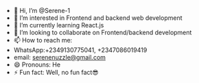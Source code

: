 - 👋 Hi, I’m @Serene-1
- 👀 I’m interested in Frontend and backend web development
- 🌱 I’m currently learning React.js
- 💞️ I’m looking to collaborate on Frontend/backend development 
- 📫 How to reach me:
- WhatsApp:+2349130775041, +2347086019419
- email: serenenuzzle@gmail.com
- 😄 Pronouns: He
- ⚡ Fun fact: Well, no fun fact😎

<!---
Serene-1/Serene-1 is a ✨ special ✨ repository because its `README.md` (this file) appears on your GitHub profile.
You can click the Preview link to take a look at your changes.
--->

